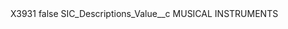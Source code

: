 <?xml version="1.0" encoding="UTF-8"?>
<CustomMetadata xmlns="http://soap.sforce.com/2006/04/metadata" xmlns:xsi="http://www.w3.org/2001/XMLSchema-instance" xmlns:xsd="http://www.w3.org/2001/XMLSchema">
    <label>X3931</label>
    <protected>false</protected>
    <values>
        <field>SIC_Descriptions_Value__c</field>
        <value xsi:type="xsd:string">MUSICAL INSTRUMENTS</value>
    </values>
</CustomMetadata>
